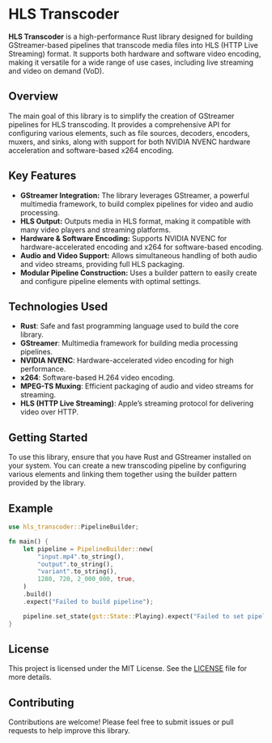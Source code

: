 # HLS Transcoder

**HLS Transcoder** is a high-performance Rust library designed for building GStreamer-based pipelines that transcode media files into HLS (HTTP Live Streaming) format. It supports both hardware and software video encoding, making it versatile for a wide range of use cases, including live streaming and video on demand (VoD).

## Overview

The main goal of this library is to simplify the creation of GStreamer pipelines for HLS transcoding. It provides a comprehensive API for configuring various elements, such as file sources, decoders, encoders, muxers, and sinks, along with support for both NVIDIA NVENC hardware acceleration and software-based x264 encoding.

## Key Features

- **GStreamer Integration:** The library leverages GStreamer, a powerful multimedia framework, to build complex pipelines for video and audio processing.
- **HLS Output:** Outputs media in HLS format, making it compatible with many video players and streaming platforms.
- **Hardware & Software Encoding:** Supports NVIDIA NVENC for hardware-accelerated encoding and x264 for software-based encoding.
- **Audio and Video Support:** Allows simultaneous handling of both audio and video streams, providing full HLS packaging.
- **Modular Pipeline Construction:** Uses a builder pattern to easily create and configure pipeline elements with optimal settings.

## Technologies Used

- **Rust**: Safe and fast programming language used to build the core library.
- **GStreamer**: Multimedia framework for building media processing pipelines.
- **NVIDIA NVENC**: Hardware-accelerated video encoding for high performance.
- **x264**: Software-based H.264 video encoding.
- **MPEG-TS Muxing**: Efficient packaging of audio and video streams for streaming.
- **HLS (HTTP Live Streaming)**: Apple’s streaming protocol for delivering video over HTTP.

## Getting Started

To use this library, ensure that you have Rust and GStreamer installed on your system. You can create a new transcoding pipeline by configuring various elements and linking them together using the builder pattern provided by the library.

## Example

```rust
use hls_transcoder::PipelineBuilder;

fn main() {
    let pipeline = PipelineBuilder::new(
        "input.mp4".to_string(),
        "output".to_string(),
        "variant".to_string(),
        1280, 720, 2_000_000, true,
    )
    .build()
    .expect("Failed to build pipeline");

    pipeline.set_state(gst::State::Playing).expect("Failed to set pipeline to playing state");
}
```

## License

This project is licensed under the MIT License. See the [LICENSE](LICENSE) file for more details.

## Contributing

Contributions are welcome! Please feel free to submit issues or pull requests to help improve this library.
